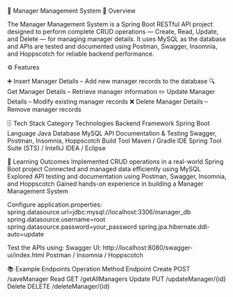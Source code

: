 🌟 Manager Management System
🧩 Overview

The Manager Management System is a Spring Boot RESTful API project designed to perform complete CRUD operations — Create, Read, Update, and Delete — for managing manager details.
It uses MySQL as the database and APIs are tested and documented using Postman, Swagger, Insomnia, and Hoppscotch for reliable backend performance.

⚙️ Features

➕ Insert Manager Details – Add new manager records to the database
🔍 Get Manager Details – Retrieve manager information
✏️ Update Manager Details – Modify existing manager records
❌ Delete Manager Details – Remove manager records

🗄️ Tech Stack
Category	Technologies
Backend Framework	Spring Boot
Language	Java
Database	MySQL
API Documentation & Testing	Swagger, Postman, Insomnia, Hoppscotch
Build Tool	Maven / Gradle
IDE	Spring Tool Suite (STS) / IntelliJ IDEA / Eclipse

🧠 Learning Outcomes
Implemented CRUD operations in a real-world Spring Boot project
Connected and managed data efficiently using MySQL
Explored API testing and documentation using Postman, Swagger, Insomnia, and Hoppscotch
Gained hands-on experience in building a Manager Management System

Configure application.properties:
spring.datasource.url=jdbc:mysql://localhost:3306/manager_db
spring.datasource.username=root
spring.datasource.password=your_password
spring.jpa.hibernate.ddl-auto=update

Test the APIs using:
Swagger UI: http://localhost:8080/swagger-ui/index.html
Postman / Insomnia / Hoppscotch

📚 Example Endpoints
Operation	Method	Endpoint
Create	POST	/saveManager
Read	GET	/getAllManagers
Update	PUT	/updateManager/{id}
Delete	DELETE	/deleteManager/{id}
